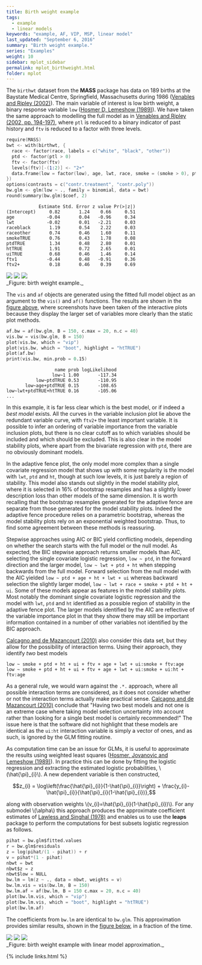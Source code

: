 ```yaml
---
title: Birth weight example
tags:
  - example
  - linear models
keywords: "example, AF, VIP, MSP, linear model"
last_updated: "September 6, 2016"
summary: "Birth weight example."
series: "Examples"
weight: 10
sidebar: mplot_sidebar
permalink: mplot_birthweight.html
folder: mplot
---
```



The `birthwt` dataset from the **MASS** package has data on 189 births at the Baystate Medical Centre, Springfield, Massachusetts during 1986 ([Venables and Ripley (2002)](http://www.springer.com/us/book/9780387954578 "Venables WN, Ripley BD (2002). Modern Applied Statistics with S. Fourth edition. Springer-Verlag, New York.")).  The main variable of  interest is low birth weight, a binary response variable `low` ([Hosmer D, Lemeshow (1989)](http://www.wiley.com/WileyCDA/WileyTitle/productCd-0470582472.html "Hosmer D, Lemeshow S (1989). Applied Logistic Regression. John Wiley & Sons, New York.")).  We have taken the same approach to modelling the full model as in [Venables and Ripley (2002, pp. 194-197)](http://www.springer.com/us/book/9780387954578 "Venables WN, Ripley BD (2002). Modern Applied Statistics with S. Fourth edition. Springer-Verlag, New York."), where `ptl` is reduced to a binary indicator of past history and `ftv` is reduced to a factor with three levels.

```s
require(MASS)
bwt <- with(birthwt, {
  race <- factor(race, labels = c("white", "black", "other"))
  ptd <- factor(ptl > 0)
  ftv <- factor(ftv)
  levels(ftv)[-(1:2)] <- "2+"
  data.frame(low = factor(low), age, lwt, race, smoke = (smoke > 0), ptd, ht = (ht > 0), ui = (ui > 0), ftv)
})
options(contrasts = c("contr.treatment", "contr.poly"))
bw.glm <- glm(low ~ ., family = binomial, data = bwt)
round(summary(bw.glm)$coef, 2)
```

```
            Estimate Std. Error z value Pr(>|z|)
(Intercept)     0.82       1.24    0.66     0.51
age            -0.04       0.04   -0.96     0.34
lwt            -0.02       0.01   -2.21     0.03
raceblack       1.19       0.54    2.22     0.03
raceother       0.74       0.46    1.60     0.11
smokeTRUE       0.76       0.43    1.78     0.08
ptdTRUE         1.34       0.48    2.80     0.01
htTRUE          1.91       0.72    2.65     0.01
uiTRUE          0.68       0.46    1.46     0.14
ftv1           -0.44       0.48   -0.91     0.36
ftv2+           0.18       0.46    0.39     0.69
```

<div id="fig:birthwt">
<img src="images/bwvis.png">
<img src="images/bwboot.png">
<img src="images/bwaf.png">

</div>
_Figure: birth weight example._

The `vis` and `af` objects are generated using the fitted full model object as an argument to the `vis()` and `af()` functions.  The results are shown in the [figure above](#fig:birthwt), where screenshots have been taken of the interactive plots because they display the larger set of variables more clearly than the static plot methods.

```s
af.bw = af(bw.glm, B = 150, c.max = 20, n.c = 40)
vis.bw = vis(bw.glm, B = 150)
plot(vis.bw, which = "vip")
plot(vis.bw, which = "boot", highlight = "htTRUE")
plot(af.bw)
print(vis.bw, min.prob = 0.15)
```

```
                  name prob logLikelihood
                 low~1 1.00       -117.34
           low~ptdTRUE 0.53       -110.95
       low~age+ptdTRUE 0.15       -108.65
low~lwt+ptdTRUE+htTRUE 0.16       -105.06
...
```

In this example, it is far less clear which is the best model, or if indeed a _best model_ exists.  All the curves in the variable inclusion plot lie above the redundant variable curve, with `ftv2+` the least important variable.  It is possible to infer an ordering of variable importance from the variable inclusion plots, but there is no clear cutoff as to which variables should be included and which should be excluded.  This is also clear in the model stability plots, where apart from the bivariate regression with `ptd`, there are no obviously dominant models. 

In the adaptive fence plot, the only model more complex than a single covariate regression model that shows up with some regularity is the model with `lwt`, `ptd` and `ht`, though at such low levels, it is just barely a region of stability.  This model also stands out slightly in the model stability plot, where it is selected in 16% of bootstrap resamples and has a slightly lower description loss than other models of the same dimension.  It is worth recalling that the bootstrap resamples generated for the adaptive fence are separate from those generated for the model stability plots.  Indeed the adaptive fence procedure relies on a parametric bootstrap, whereas the model stability plots rely on an exponential weighted bootstrap.  Thus, to find some agreement between these methods is reassuring.

Stepwise approaches using AIC or BIC yield conflicting models, depending on whether the search starts with the full model or the null model.  As expected, the BIC stepwise approach returns smaller models than AIC, selecting the single covariate logistic regression, `low ~ ptd`, in the forward direction and the larger model, `low ~ lwt + ptd + ht` when stepping backwards from the full model.  Forward selection from the null model with the AIC yielded `low ~ ptd + age + ht + lwt + ui` whereas backward selection the slightly larger model, `low ~ lwt + race + smoke + ptd + ht + ui`.   Some of these models appear as features in the model stability plots.  Most notably the dominant single covariate logistic regression and the model with `lwt`, `ptd` and `ht` identified as a possible region of stability in the adaptive fence plot.  The larger models identified by the AIC are reflective of the variable importance plot in that they show there may still be important information contained in a number of other variables not identified by the BIC approach.

[Calcagno and de Mazancourt (2010)](http://www.jstatsoft.org/v34/i12 "Calcagno V, de Mazancourt C (2010). “glmulti: An R Package for Easy Automated Model Selection with (Generalized) Linear Models.” Journal of Statistical Software, 34(12), 1–29.") also consider this data set, but they allow for the possibility of interaction terms.  Using their approach, they identify _two_ best models

```
low ~ smoke + ptd + ht + ui + ftv + age + lwt + ui:smoke + ftv:age
low ~ smoke + ptd + ht + ui + ftv + age + lwt + ui:smoke + ui:ht + ftv:age
```

As a general rule, we would warn against the `.*.` approach, where all possible interaction terms are considered, as it does not consider whether or not the interaction terms actually make practical sense.  [Calcagno and de Mazancourt (2010)](http://www.jstatsoft.org/v34/i12 "Calcagno V, de Mazancourt C (2010). “glmulti: An R Package for Easy Automated Model Selection with (Generalized) Linear Models.” Journal of Statistical Software, 34(12), 1–29.")  conclude that "Having two best models and not one is an extreme case where taking model selection uncertainty into account rather than looking for a single best model is certainly recommended!"  The issue here is that the software did not highlight that these models are  identical as the `ui:ht` interaction variable is simply a vector of ones, and as such, is ignored by the GLM fitting routine.

As computation time can be an issue for GLMs, it is useful to approximate the results using weighted least squares ([Hosmer, Jovanovic and Lemeshow (1989)](http://doi.org/10.2307/2531779 "Hosmer DW, Jovanovic B, Lemeshow S (1989). “Best Subsets Logistic Regression.” Biometrics, 45(4), 1265–1270.")).  In practice this can be done by fitting the logistic regression and extracting the estimated logistic probabilities, \\(\hat{\pi}\_{i}\\).  A new dependent variable is then constructed,

$$z_{i} = \log\left(\frac{\hat{\pi}_{i}}{1-\hat{\pi}_{i}}\right)  + \frac{y_{i}-\hat{\pi}_{i}}{\hat{\pi}_{i}(1-\hat{\pi}_{i})},$$ 

along with observation weights \\(v\_{i}=\hat{\pi}\_{i}(1-\hat{\pi}\_{i})\\). For any submodel \\(\alpha\\) this approach produces the approximate coefficient estimates of [Lawless and Singhal (1978)](http://doi.org/10.2307/2530022 "Lawless JF, Singhal K (1978). “Efficient Screening of Nonnormal Regression Models.” Biometrics, 34(2), 318–327.") and enables us to use the **leaps** package to perform the computations for best subsets logistic regression as follows.

```s
pihat = bw.glm$fitted.values
r = bw.glm$residuals 
z = log(pihat/(1 - pihat)) + r
v = pihat*(1 - pihat)
nbwt = bwt
nbwt$z = z
nbwt$low = NULL
bw.lm = lm(z ~ ., data = nbwt, weights = v)
bw.lm.vis = vis(bw.lm, B = 150)
bw.lm.af = af(bw.lm, B = 150 c.max = 20, n.c = 40)
plot(bw.lm.vis, which = "vip")
plot(bw.lm.vis, which = "boot", highlight = "htTRUE")
plot(bw.lm.af)
```

The coefficients from `bw.lm`  are identical to `bw.glm`.  This approximation provides similar results, shown in the [figure below](#fig:bwtapprox), in a fraction of the time.

<div id="fig:bwtapprox">
<img src="images/approxvip.png">
<img src="images/approxboot.png">
<img src="images/approxaf.png">

</div>
_Figure: birth weight example with linear model approximation._

{% include links.html %}

